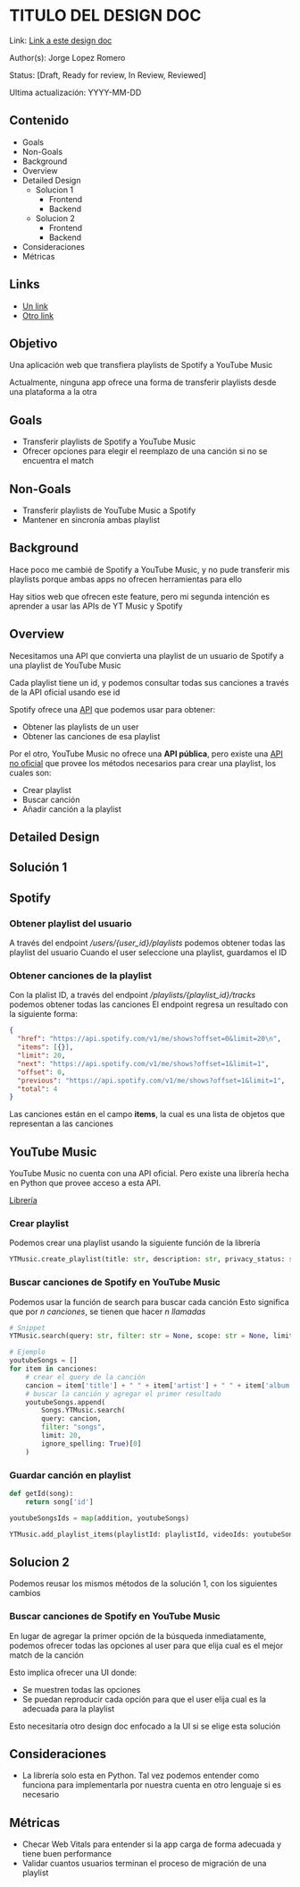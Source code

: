 # TITULO DEL DESIGN DOC

Link: [Link a este design doc](#)

Author(s): Jorge Lopez Romero

Status: [Draft, Ready for review, In Review, Reviewed]

Ultima actualización: YYYY-MM-DD

## Contenido

- Goals
- Non-Goals
- Background
- Overview
- Detailed Design
  - Solucion 1
    - Frontend
    - Backend
  - Solucion 2
    - Frontend
    - Backend
- Consideraciones
- Métricas

## Links

- [Un link](#)
- [Otro link](#)

## Objetivo

Una aplicación web que transfiera playlists de Spotify a YouTube Music

Actualmente, ninguna app ofrece una forma de transferir playlists desde una plataforma a la otra

## Goals

- Transferir playlists de Spotify a YouTube Music
- Ofrecer opciones para elegir el reemplazo de una canción si no se encuentra el match

## Non-Goals

- Transferir playlists de YouTube Music a Spotify
- Mantener en sincronía ambas playlist

## Background

Hace poco me cambié de Spotify a YouTube Music, y no pude transferir mis playlists porque ambas apps no ofrecen herramientas para ello

Hay sitios web que ofrecen este feature, pero mi segunda intención es aprender a usar las APIs de YT Music y Spotify

## Overview

Necesitamos una API que convierta una playlist de un usuario de Spotify a una playlist de YouTube Music

Cada playlist tiene un id, y podemos consultar todas sus canciones a través de la API oficial usando ese id

Spotify ofrece una [API](https://developer.spotify.com/documentation/web-api/reference/#/operations/get-list-users-playlists) que podemos usar para obtener:

- Obtener las playlists de un user
- Obtener las canciones de esa playlist

Por el otro, YouTube Music no ofrece una **API pública**, pero existe una [API no oficial](https://ytmusicapi.readthedocs.io/en/latest/) que provee los métodos necesarios para crear una playlist, los cuales son:

- Crear playlist
- Buscar canción
- Añadir canción a la playlist

## Detailed Design

## Solución 1

## Spotify

### Obtener playlist del usuario

A través del endpoint _/users/{user_id}/playlists_ podemos obtener todas las playlist del usuario
Cuando el user seleccione una playlist, guardamos el ID

### Obtener canciones de la playlist

Con la plalist ID, a través del endpoint _/playlists/{playlist_id}/tracks_ podemos obtener todas las canciones
El endpoint regresa un resultado con la siguiente forma:

```json
{
  "href": "https://api.spotify.com/v1/me/shows?offset=0&limit=20\n",
  "items": [{}],
  "limit": 20,
  "next": "https://api.spotify.com/v1/me/shows?offset=1&limit=1",
  "offset": 0,
  "previous": "https://api.spotify.com/v1/me/shows?offset=1&limit=1",
  "total": 4
}
```

Las canciones están en el campo **items**, la cual es una lista de objetos que representan a las canciones

## YouTube Music

YouTube Music no cuenta con una API oficial. Pero existe una librería hecha en Python que provee acceso a esta API.

[Librería](https://ytmusicapi.readthedocs.io/en/latest/)

### Crear playlist

Podemos crear una playlist usando la siguiente función de la librería

```python
YTMusic.create_playlist(title: str, description: str, privacy_status: str = 'PRIVATE', video_ids: List[T] = None, source_playlist: str = None) → Union[str, Dict[KT, VT]]
```

### Buscar canciones de Spotify en YouTube Music

Podemos usar la función de search para buscar cada canción
Esto significa que por _n canciones_, se tienen que hacer _n llamadas_

```python
# Snippet
YTMusic.search(query: str, filter: str = None, scope: str = None, limit: int = 20, ignore_spelling: bool = False) → List[Dict[KT, VT]]
```

```python
# Ejemplo
youtubeSongs = []
for item in canciones:
    # crear el query de la canción
    cancion = item['title'] + " " + item['artist'] + " " + item['album']
    # buscar la canción y agregar el primer resultado
    youtubeSongs.append(
        Songs.YTMusic.search(
        query: cancion,
        filter: "songs",
        limit: 20,
        ignore_spelling: True)[0]
    )
```

### Guardar canción en playlist

```python
def getId(song):
    return song['id']

youtubeSongsIds = map(addition, youtubeSongs)

YTMusic.add_playlist_items(playlistId: playlistId, videoIds: youtubeSongsIds, source_playlist: None, duplicates: False)
```

## Solucion 2

Podemos reusar los mismos métodos de la solución 1, con los siguientes cambios

### Buscar canciones de Spotify en YouTube Music

En lugar de agregar la primer opción de la búsqueda inmediatamente, podemos ofrecer todas las opciones al user para que elija cual es el mejor match de la canción

Esto implica ofrecer una UI donde:

- Se muestren todas las opciones
- Se puedan reproducir cada opción para que el user elija cual es la adecuada para la playlist

Esto necesitaría otro design doc enfocado a la UI si se elige esta solución

## Consideraciones

- La librería solo esta en Python. Tal vez podemos entender como funciona para implementarla por nuestra cuenta en otro lenguaje si es necesario

## Métricas

- Checar Web Vitals para entender si la app carga de forma adecuada y tiene buen performance
- Validar cuantos usuarios terminan el proceso de migración de una playlist

